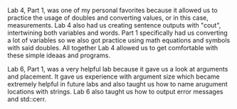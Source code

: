 Lab 4, Part 1, was one of my personal favorites because it allowed us to practice the usage of doubles and converting values, or in this case, measurements. Lab 4 also had us creating sentence outputs with "cout", intertwining both variables and words. Part 1 specifically had us converting a lot of variables so we also got practice using math equations and symbols with said doubles. All together Lab 4 allowed us to get comfortable with these simple ideaas and programs. 

Lab 6, Part 1, was a very helpful lab because it gave us a look at arguments and placement. It gave us experience with argument size which became extremely helpful in future labs and also taught us how to name arugument locations with strings. Lab 6 also taught us how to output error messages and std::cerr.  
